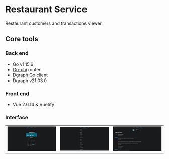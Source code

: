 # Restaurant Service

Restaurant customers and transactions viewer.

## Core tools

### Back end

* Go v1.15.6
* [Go-chi](https://github.com/go-chi/chi) router
* [Dgraph Go client](https://github.com/dgraph-io/dgo)
* Dgraph v21.03.0

### Front end
 
* Vue 2.6.14 & Vuetify

### Interface

| | | |
|:--:|:--:|:--:|
![Sync tab](./screens/sync-tab.png) | ![Sync tab](./screens/buyers-tab.png) | ![Sync tab](./screens/info-tab.png)